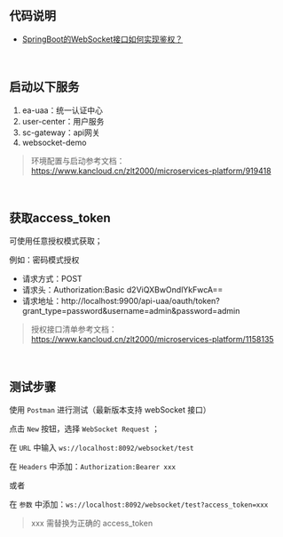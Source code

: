 ## 代码说明
- [SpringBoot的WebSocket接口如何实现鉴权？](https://www.kancloud.cn/zlt2000/microservices-platform/2278851)

&nbsp;
## 启动以下服务

1. ea-uaa：统一认证中心
2. user-center：用户服务
3. sc-gateway：api网关
4. websocket-demo

> 环境配置与启动参考文档：https://www.kancloud.cn/zlt2000/microservices-platform/919418

&nbsp;
## 获取access_token
可使用任意授权模式获取；

例如：密码模式授权
- 请求方式：POST
- 请求头：Authorization:Basic d2ViQXBwOndlYkFwcA==
- 请求地址：http://localhost:9900/api-uaa/oauth/token?grant_type=password&username=admin&password=admin

> 授权接口清单参考文档：https://www.kancloud.cn/zlt2000/microservices-platform/1158135

&nbsp;
## 测试步骤
使用 `Postman` 进行测试（最新版本支持 webSocket 接口）

点击 `New` 按钮，选择 `WebSocket Request` ；

在 `URL` 中输入 `ws://localhost:8092/websocket/test` 

在 `Headers` 中添加：`Authorization:Bearer xxx`

或者

在 `参数` 中添加：`ws://localhost:8092/websocket/test?access_token=xxx`

> xxx 需替换为正确的 access_token
